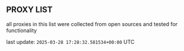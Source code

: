 ## PROXY LIST

all proxies in this list were collected from open sources and tested for functionality

last update: `2025-03-28 17:28:32.581534+00:00` UTC